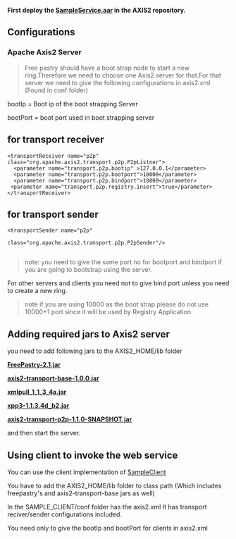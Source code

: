 **First deploy the [SampleService.aar](http://axis2-p2p-transport.googlecode.com/files/SampleService.aar) in the AXIS2 repository.**

## Configurations ##


### Apache Axis2 Server ###

> Free pastry should have a boot strap node to start a new ring.Therefore we need to choose one Axis2 server for that.For that server we need to give the following configurations in axis2.xml  (Found in conf folder)

bootIp = Boot ip of the boot strapping Server

bootPort = boot port used in boot strapping server

## for transport receiver ##

```
<transportReceiver name="p2p" class="org.apache.axis2.transport.p2p.P2pListner">
  <parameter name="transport.p2p.bootip" >127.0.0.1</parameter>
  <parameter name="transport.p2p.bootport">10000</parameter>
  <parameter name="transport.p2p.bindport">10000</parameter>
 <parameter name="transport.p2p.registry.insert">true</parameter>
</transportReceiver>
```

## for transport sender ##

```
<transportSender name="p2p"
                     class="org.apache.axis2.transport.p2p.P2pSender"/>


```


> note:  you need to give the same port no for bootport and bindport if you are going to bootstrap using the server.


For other servers and clients you need not to give bind port unless you need to create a new ring.


> note  if you are using 10000 as the boot strap please do not use 10000+1 port since it will be used by Registry Application



## Adding required jars to Axis2 server ##


you need to add following jars to the AXIS2\_HOME/lib folder

**[FreePastry-2.1.jar](http://www.freepastry.org/FreePastry/FreePastry-2.1.jar)**

**[axis2-transport-base-1.0.0.jar](http://www.jarvana.com/jarvana/archive-details/org/apache/axis2/axis2-transport-base/1.0.0/axis2-transport-base-1.0.0.jar)**

**[xmlpull\_1\_1\_3\_4a.jar](http://axis2-p2p-transport.googlecode.com/files/xmlpull_1_1_3_4a.jar)**

**[xpp3-1.1.3.4d\_b2.jar](http://axis2-p2p-transport.googlecode.com/files/xpp3-1.1.3.4d_b2.jar)**

**[axis2-transport-p2p-1.1.0-SNAPSHOT.jar](http://axis2-p2p-transport.googlecode.com/files/axis2-transport-p2p-1.1.0-SNAPSHOT.jar)**


and then start the server.




## Using client to invoke the web service ##

You can use the client implementation of [SampleClient](http://axis2-p2p-transport.googlecode.com/files/axis2_service_client.zip)

You have to add the AXIS2\_HOME/lib folder to class path (Which includes freepastry's and axis2-transport-base jars as well)

In the SAMPLE\_CLIENT/conf folder has the axis2.xml
It has transport reciver/sender configurations included.


You need only to give the bootIp and bootPort for clients in axis2.xml